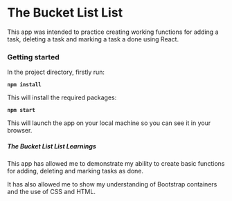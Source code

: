 # The Bucket List List

This app was intended to practice creating working functions for adding a task, deleting a task and marking a task a done using React.

### Getting started

In the project directory, firstly run:

**```npm install```**

This will install the required packages:

**```npm start```**

This will launch the app on your local machine so you can see it in your browser.

##### The Bucket List List Learnings

This app has allowed me to demonstrate my ability to create basic functions for adding, deleting and marking tasks as done. 

It has also allowed me to show my understanding of Bootstrap containers and the use of CSS and HTML.

